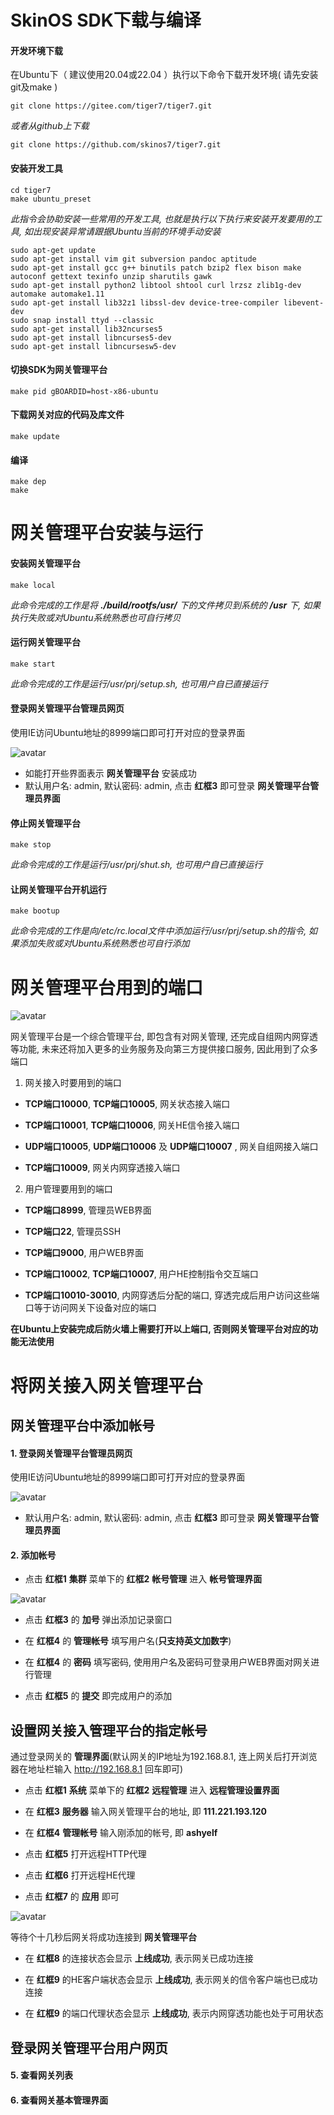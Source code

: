 
# SkinOS SDK下载与编译

#### 开发环境下载
在Ubuntu下（ 建议使用20.04或22.04 ）执行以下命令下载开发环境( 请先安装git及make )

```shell
git clone https://gitee.com/tiger7/tiger7.git

```

*或者从github上下载*

```shell
git clone https://github.com/skinos7/tiger7.git
```

#### 安装开发工具

```shell
cd tiger7
make ubuntu_preset
```
*此指令会协助安装一些常用的开发工具, 也就是执行以下执行来安装开发要用的工具, 如出现安装异常请跟据Ubuntu当前的环境手动安装*
```
sudo apt-get update
sudo apt-get install vim git subversion pandoc aptitude
sudo apt-get install gcc g++ binutils patch bzip2 flex bison make autoconf gettext texinfo unzip sharutils gawk
sudo apt-get install python2 libtool shtool curl lrzsz zlib1g-dev automake automake1.11
sudo apt-get install lib32z1 libssl-dev device-tree-compiler libevent-dev
sudo snap install ttyd --classic
sudo apt-get install lib32ncurses5
sudo apt-get install libncurses5-dev
sudo apt-get install libncursesw5-dev
```


#### 切换SDK为网关管理平台

```shell
make pid gBOARDID=host-x86-ubuntu
```

#### 下载网关对应的代码及库文件

```shell
make update
```

#### 编译

```shell
make dep
make
```

# 网关管理平台安装与运行


#### 安装网关管理平台

```shell
make local
```
*此命令完成的工作是将 **./build/rootfs/usr/** 下的文件拷贝到系统的 **/usr** 下, 如果执行失败或对Ubuntu系统熟悉也可自行拷贝*

#### 运行网关管理平台

```shell
make start
```
*此命令完成的工作是运行/usr/prj/setup.sh, 也可用户自已直接运行*

#### 登录网关管理平台管理员网页

使用IE访问Ubuntu地址的8999端口即可打开对应的登录界面

![avatar](./admin_login_cn.jpg)

- 如能打开些界面表示 **网关管理平台** 安装成功   
- 默认用户名: admin, 默认密码: admin, 点击 **红框3** 即可登录 **网关管理平台管理员界面**   


#### 停止网关管理平台

```shell
make stop
```
*此命令完成的工作是运行/usr/prj/shut.sh, 也可用户自已直接运行*

#### 让网关管理平台开机运行

```shell
make bootup
```
*此命令完成的工作是向/etc/rc.local文件中添加运行/usr/prj/setup.sh的指令, 如果添加失败或对Ubuntu系统熟悉也可自行添加*



# 网关管理平台用到的端口

![avatar](./devms.png)

网关管理平台是一个综合管理平台, 即包含有对网关管理, 还完成自组网内网穿透等功能, 未来还将加入更多的业务服务及向第三方提供接口服务, 因此用到了众多端口

1. 网关接入时要用到的端口

- **TCP端口10000**, **TCP端口10005**, 网关状态接入端口

- **TCP端口10001**, **TCP端口10006**, 网关HE信令接入端口

- **UDP端口10005**, **UDP端口10006** 及 **UDP端口10007** , 网关自组网接入端口

- **TCP端口10009**,  网关内网穿透接入端口

2. 用户管理要用到的端口

- **TCP端口8999**, 管理员WEB界面

- **TCP端口22**, 管理员SSH

- **TCP端口9000**, 用户WEB界面

- **TCP端口10002**, **TCP端口10007**, 用户HE控制指令交互端口

- **TCP端口10010-30010**, 内网穿透后分配的端口, 穿透完成后用户访问这些端口等于访问网关下设备对应的端口

**在Ubuntu上安装完成后防火墙上需要打开以上端口, 否则网关管理平台对应的功能无法使用**



# 将网关接入网关管理平台

## 网关管理平台中添加帐号

#### 1. 登录网关管理平台管理员网页

使用IE访问Ubuntu地址的8999端口即可打开对应的登录界面

![avatar](./admin_login_cn.jpg)

- 默认用户名: admin, 默认密码: admin, 点击 **红框3** 即可登录 **网关管理平台管理员界面**   

#### 2. 添加帐号

- 点击 **红框1** **集群** 菜单下的 **红框2** **帐号管理** 进入 **帐号管理界面**   

![avatar](./user_add_cn.jpg)

- 点击 **红框3** 的 **加号** 弹出添加记录窗口

- 在 **红框4** 的 **管理帐号** 填写用户名(**只支持英文加数字**)

- 在 **红框4** 的 **密码** 填写密码, 使用用户名及密码可登录用户WEB界面对网关进行管理

- 点击 **红框5** 的 **提交** 即完成用户的添加

## 设置网关接入管理平台的指定帐号

通过登录网关的 **管理界面**(默认网关的IP地址为192.168.8.1, 连上网关后打开浏览器在地址栏输入 http://192.168.8.1 回车即可)

- 点击 **红框1** **系统** 菜单下的 **红框2** **远程管理** 进入 **远程管理设置界面**

- 在 **红框3** **服务器** 输入网关管理平台的地址, 即 **111.221.193.120**

- 在 **红框4** **管理帐号** 输入刚添加的帐号, 即 **ashyelf**

- 点击 **红框5** 打开远程HTTP代理

- 点击 **红框6** 打开远程HE代理

- 点击 **红框7** 的 **应用** 即可

![avatar](./gateway_config_cn.jpg)

等待个十几秒后网关将成功连接到 **网关管理平台**   

- 在 **红框8** 的连接状态会显示 **上线成功**, 表示网关已成功连接   

- 在 **红框9** 的HE客户端状态会显示 **上线成功**, 表示网关的信令客户端也已成功连接   

- 在 **红框9** 的端口代理状态会显示 **上线成功**, 表示内网穿透功能也处于可用状态  

## 登录网关管理平台用户网页


#### 5. 查看网关列表


#### 6. 查看网关基本管理界面





